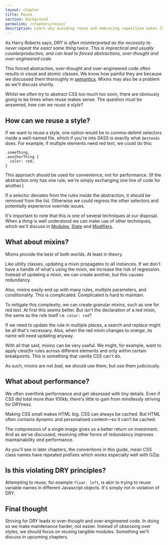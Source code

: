```yaml
---
layout: chapter
title: Reuse
section: Background
permalink: /chapters/reuse/
description: Learn why avoiding reuse and embracing repetition makes CSS maintenance easier.
---
```


As Harry Roberts says, *DRY is often misinterpreted as the necessity to never repeat the exact same thing twice. This is impractical and usually counterproductive, and can lead to forced abstractions, over-thought and over-engineered code.*

This forced abstraction, over-thought and over-engineered code often results in visual and atomic classes. We know how painful they are because we discussed them thoroughly in [semantics](/chapters/semantics/). Mixins may also be a problem as we'll discuss shortly.

Whilst we often try to abstract CSS too much too soon, there are obviously going to be times when reuse makes sense. The question must be answered, *how can we reuse a style?*

## How can we reuse a style?

If we want to reuse a style, one option would be to comma-delimit selectors inside a well-named file, which if you're into SASS is exactly what `@extends` does. For example, if multiple elements need red text, we could do this:

	.someThing,
	.anotherThing {
	  color: red;
	}

This approach should be used for convenience, not for performance. (If the abstraction only has one rule, we're simply exchanging one line of code for another.)

If a selector deviates from the rules inside the abstraction, it should be removed from the list. Otherwise we could regress the other selectors and potentially experience override issues.

It's important to note that this is one of several techniques at our disposal. When a *thing* is well understood we can make use of other techniques, which we'll discuss in [Modules](/chapters/modules/), [State](/chapters/state/) and [Modifiers](/chapters/modifiers/).

## What about mixins?

Mixins provide the best of both worlds. At least in theory.

Like utility classes, updating a mixin propagates to all instances. If we don't have a handle of what's using the mixin, we increase the risk of regression. Instead of updating a mixin, we can create another, but this causes redundancy.

Also, mixins easily end up with many rules, multiple parameters, and conditionality. This is complicated. Complicated is hard to maintain.

To mitigate this complexity, we can create granular mixins, such as one for red text. At first this seems better. But isn't the declaration of a red mixin, the same as the rule itself i.e. `color: red`?

If we need to update the rule in multiple places, a search and replace might be all that's necessary. Also, when the red *mixin* changes to *orange*, its name will need updating anyway.

With all that said, mixins can be very useful. We might, for example, want to apply *clearfix* rules across different elements and only within certain breakpoints. This is something that vanilla CSS can't do.

As such, mixins are not *bad*, we should use them, but use them judiciously.

## What about performance?

We often overthink performance and get obsessed with tiny details. Even if CSS did total more than 100kb, there's little to gain from mindlessly striving for DRYness.

Making CSS small makes HTML big. CSS can always be cached. But HTML often contains dynamic and personalised content&mdash;so it can't be cached.

The compression of a single image gives us a better return on investment. And as we've discussed, resolving other forms of redundancy improves maintainability *and* performance.

As you'll see in later chapters, the conventions in this guide, mean CSS class names have repeated prefixes which works especially well with GZip.

## Is this violating DRY principles?

Attempting to reuse, for example `float: left`, is akin to trying to reuse variable names in different Javascript objects. It's simply not in violation of DRY.

## Final thought

Striving for DRY leads to over-thought and over-engineered code. In doing so we make maintenance harder, not easier. Instead of obsessing over styles, we should focus on reusing tangible modules. Something we'll discuss in upcoming chapters.
